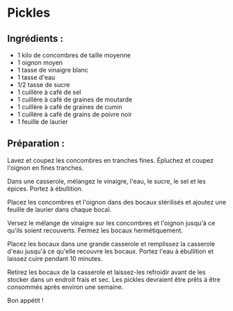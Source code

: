 # Pickles

## Ingrédients :

- 1 kilo de concombres de taille moyenne
- 1 oignon moyen
- 1 tasse de vinaigre blanc
- 1 tasse d'eau
- 1/2 tasse de sucre
- 1 cuillère à café de sel
- 1 cuillère à café de graines de moutarde
- 1 cuillère à café de graines de cumin
- 1 cuillère à café de grains de poivre noir
- 1 feuille de laurier

## Préparation :

Lavez et coupez les concombres en tranches fines. Épluchez et coupez l'oignon en fines tranches.

Dans une casserole, mélangez le vinaigre, l'eau, le sucre, le sel et les épices. Portez à ébullition.

Placez les concombres et l'oignon dans des bocaux stérilisés et ajoutez une feuille de laurier dans chaque bocal.

Versez le mélange de vinaigre sur les concombres et l'oignon jusqu'à ce qu'ils soient recouverts. Fermez les bocaux hermétiquement.

Placez les bocaux dans une grande casserole et remplissez la casserole d'eau jusqu'à ce qu'elle recouvre les bocaux. Portez l'eau à ébullition et laissez cuire pendant 10 minutes.

Retirez les bocaux de la casserole et laissez-les refroidir avant de les stocker dans un endroit frais et sec. Les pickles devraient être prêts à être consommés après environ une semaine.

Bon appétit !